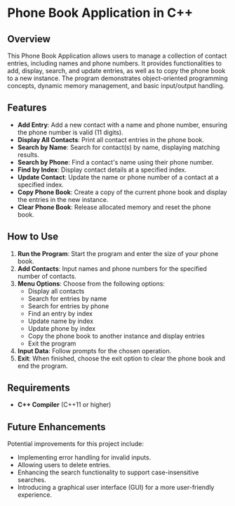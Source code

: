 # Phone Book Application in C++

## Overview
This Phone Book Application allows users to manage a collection of contact entries, including names and phone numbers. It provides functionalities to add, display, search, and update entries, as well as to copy the phone book to a new instance. The program demonstrates object-oriented programming concepts, dynamic memory management, and basic input/output handling.

## Features
- **Add Entry**: Add a new contact with a name and phone number, ensuring the phone number is valid (11 digits).
- **Display All Contacts**: Print all contact entries in the phone book.
- **Search by Name**: Search for contact(s) by name, displaying matching results.
- **Search by Phone**: Find a contact's name using their phone number.
- **Find by Index**: Display contact details at a specified index.
- **Update Contact**: Update the name or phone number of a contact at a specified index.
- **Copy Phone Book**: Create a copy of the current phone book and display the entries in the new instance.
- **Clear Phone Book**: Release allocated memory and reset the phone book.

## How to Use
1. **Run the Program**: Start the program and enter the size of your phone book.
2. **Add Contacts**: Input names and phone numbers for the specified number of contacts.
3. **Menu Options**: Choose from the following options:
   - Display all contacts
   - Search for entries by name
   - Search for entries by phone
   - Find an entry by index
   - Update name by index
   - Update phone by index
   - Copy the phone book to another instance and display entries
   - Exit the program
4. **Input Data**: Follow prompts for the chosen operation.
5. **Exit**: When finished, choose the exit option to clear the phone book and end the program.

## Requirements
- **C++ Compiler** (C++11 or higher)

## Future Enhancements
Potential improvements for this project include:
- Implementing error handling for invalid inputs.
- Allowing users to delete entries.
- Enhancing the search functionality to support case-insensitive searches.
- Introducing a graphical user interface (GUI) for a more user-friendly experience.
